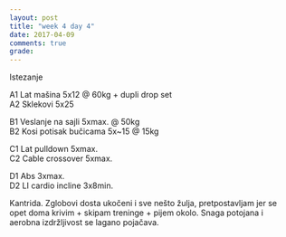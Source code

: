 ```yaml
---
layout: post
title: "week 4 day 4"
date: 2017-04-09
comments: true
grade:
---
```


Istezanje

A1 Lat mašina 5x12 @ 60kg + dupli drop set    
A2 Sklekovi 5x25  

B1 Veslanje na sajli 5xmax. @ 50kg       
B2 Kosi potisak bučicama 5x~15 @ 15kg       

C1 Lat pulldown 5xmax.            
C2 Cable crossover 5xmax.     

D1 Abs 3xmax.  
D2 LI cardio incline 3x8min.  

Kantrida. Zglobovi dosta ukočeni i sve nešto žulja, pretpostavljam jer se opet doma krivim + skipam treninge + pijem okolo. Snaga potojana i aerobna izdržljivost se lagano pojačava.

